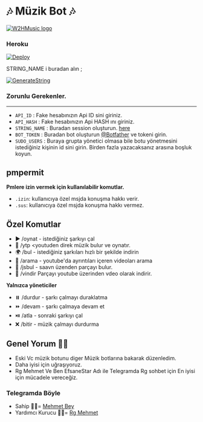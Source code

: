 <h1 align="centre">🎶 Müzik Bot 🎶</h1>

[![W2HMusic logo](https://i.ibb.co/549yrxQ/IMG-20210603-133248-749.jpg)](https://t.me/EfsaneStar)


<h3 align="centre"> Heroku </h4>

[![Deploy](https://www.herokucdn.com/deploy/button.svg)](https://heroku.com/deploy?template=https://github.com/Mehmetbaba06/Voice_Music2021)

STRING_NAME i buradan alın ;

[![GenerateString](https://img.shields.io/badge/repl.it-generateString-yellowgreen)](https://repl.it/@subinps/getStringName)

### Zorunlu Gerekenler. 
----------------------------------
   - `API_ID` :  Fake hesabınızın Api ID sini giriniz. 
   - `API_HASH` :  Fake hesabınızın Api HASH ını giriniz.
   - `STRING_NAME` :  Buradan session oluşturun. [here](https://repl.it/@subinps/getStringName)
   - `BOT_TOKEN` :  Buradan bot oluşturun [@Botfather](https://t.me/botfather) ve tokeni girin. 
   - `SUDO_USERS` :  Buraya grupta yönetici olmasa bile botu yönetmesini istediğiniz kişinin id sini girin. Birden fazla yazacaksanız arasına boşluk koyun. 
## pmpermit
**Pmlere izin vermek için kullanılabilir komutlar.**

- `.izin`: kullanıcıya özel msjda konuşma hakkı verir.
- `.sus`: kullanıcıya özel msjda konuşma hakkı vermez.
## Özel Komutlar
- ▶️ /oynat <song name> - istediğiniz şarkıyı çal
- 💽 /ytp <youtuden direk müzik bulur ve oynatır. 
- 🌍 /bul <song name> - istediğiniz şarkıları hızlı bir şekilde indirin
- 📩 /arama <query> - youtube'da ayrıntıları içeren videoları arama
- 🔂 /jsbul <saavn> - saavn üzenden parçayı bulur. 
- 📩 /vindir Parçayı youtube üzerinden vdeo olarak indirir. 

**Yalnızca yöneticiler**
- ⏸️ /durdur - şarkı çalmayı duraklatma
- ⏩ /devam - şarkı çalmaya devam et
- ⏯️ /atla - sonraki şarkıyı çal
- ❌ /bitir - müzik çalmayı durdurma

## Genel Yorum 👨‍💻

- Eski Vc müzik botunu diger Müzik botlarına bakarak düzenledim.
- Daha iyisi için uğraşıyoruz.
- Rg Mehmet Ve Ben EfsaneStar Adı ile Telegramda Rg sohbet için En iyisi için mücadele vereceğiz. 

### Telegramda Böyle
- Sahip 👨‍💻= [Mehmet Bey](https://t.me/EfsaneStar)
- Yardımcı Kurucu 👨‍💻= [Rg Mehmet](https://t.me/mehmett_12)
